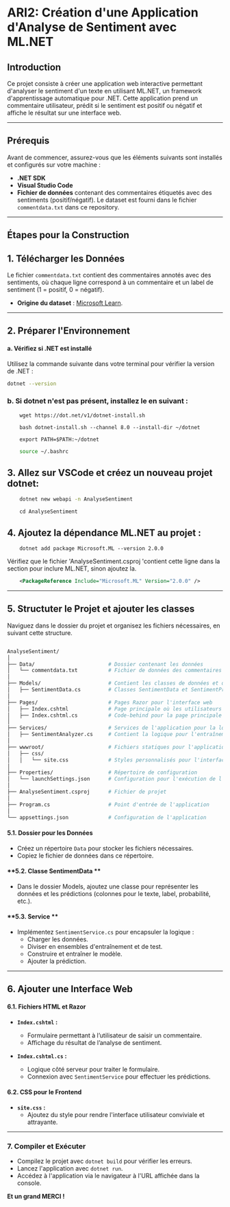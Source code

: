 # **ARI2: Création d'une Application d'Analyse de Sentiment avec ML.NET**

## **Introduction**
Ce projet consiste à créer une application web interactive permettant d'analyser le sentiment d'un texte en utilisant ML.NET, un framework d'apprentissage automatique pour .NET. Cette application prend un commentaire utilisateur, prédit si le sentiment est positif ou négatif et affiche le résultat sur une interface web.

---

## **Prérequis**
Avant de commencer, assurez-vous que les éléments suivants sont installés et configurés sur votre machine :

- **.NET SDK**  
- **Visual Studio Code**  
- **Fichier de données** contenant des commentaires étiquetés avec des sentiments (positif/négatif). Le dataset est fourni dans le fichier `commentdata.txt` dans ce repository.

---

## **Étapes pour la Construction**

## 1. Télécharger les Données
Le fichier `commentdata.txt` contient des commentaires annotés avec des sentiments, où chaque ligne correspond à un commentaire et un label de sentiment (1 = positif, 0 = négatif).  
- **Origine du dataset** : [Microsoft Learn](https://learn.microsoft.com/).

---

## 2. Préparer l'Environnement

#### a. Vérifiez si .NET est installé
Utilisez la commande suivante dans votre terminal pour vérifier la version de .NET :
```bash
dotnet --version
```
### b.  Si dotnet n'est pas présent, installez le en suivant  :

```
    wget https://dot.net/v1/dotnet-install.sh
```

```
    bash dotnet-install.sh --channel 8.0 --install-dir ~/dotnet
```
```
    export PATH=$PATH:~/dotnet
```
```bash
    source ~/.bashrc
```
## 3.  Allez sur VSCode et créez un nouveau projet dotnet:
```bash
    dotnet new webapi -n AnalyseSentiment
```
```
    cd AnalyseSentiment
```

## 4.  Ajoutez la dépendance ML.NET au projet :
```
    dotnet add package Microsoft.ML --version 2.0.0
``` 

Vérifiez que le fichier  'AnalyseSentiment.csproj 'contient cette ligne dans la section <ItemGroup> pour inclure ML.NET, sinon ajoutez la. 

```xml
    <PackageReference Include="Microsoft.ML" Version="2.0.0" />
```
* * * * *

## 5. Structuter le Projet et ajouter les classes 
Naviguez dans le dossier du projet et organisez les fichiers nécessaires, en suivant cette structure.

```bash

AnalyseSentiment/ 
│
├── Data/                        # Dossier contenant les données
│   └── commentdata.txt          # Fichier de données des commentaires annotés
│
├── Models/                      # Contient les classes de données et de prédiction
│   ├── SentimentData.cs         # Classes SentimentData et SentimentPrediction
│
├── Pages/                       # Pages Razor pour l'interface web
│   ├── Index.cshtml             # Page principale où les utilisateurs saisissent des commentaires
│   ├── Index.cshtml.cs          # Code-behind pour la page principale
│
├── Services/                    # Services de l'application pour la logique réutilisable
│   ├── SentimentAnalyzer.cs     # Contient la logique pour l'entraînement et la prédiction des sentiments
│
├── wwwroot/                     # Fichiers statiques pour l'application web
│   ├── css/
│   │   └── site.css             # Styles personnalisés pour l'interface web
│
├── Properties/                  # Répertoire de configuration
│   └── launchSettings.json      # Configuration pour l'exécution de l'application
│
├── AnalyseSentiment.csproj      # Fichier de projet
│
├── Program.cs                   # Point d'entrée de l'application
│
└── appsettings.json             # Configuration de l'application

```


#### **5.1. Dossier pour les Données**  
- Créez un répertoire `Data` pour stocker les fichiers nécessaires.  
- Copiez le fichier de données dans ce répertoire.  

#### **5.2. Classe SentimentData **  
- Dans le dossier Models, ajoutez une classe pour représenter les données et les prédictions (colonnes pour le texte, label, probabilité, etc.).  

#### **5.3. Service **  
- Implémentez `SentimentService.cs` pour encapsuler la logique :  
  - Charger les données.  
  - Diviser en ensembles d'entraînement et de test.  
  - Construire et entraîner le modèle.  
  - Ajouter la prédiction.  
---

## 6. Ajouter une Interface Web 

#### **6.1. Fichiers HTML et Razor**  

- **`Index.cshtml` :**  
  - Formulaire permettant à l’utilisateur de saisir un commentaire.  
  - Affichage du résultat de l’analyse de sentiment.  

- **`Index.cshtml.cs` :**  
  - Logique côté serveur pour traiter le formulaire.  
  - Connexion avec `SentimentService` pour effectuer les prédictions.  

#### **6.2. CSS pour le Frontend**  
- **`site.css` :**  
  - Ajoutez du style pour rendre l'interface utilisateur conviviale et attrayante.  

---

### **7. Compiler et Exécuter**  
- Compilez le projet avec `dotnet build` pour vérifier les erreurs.  
- Lancez l'application avec `dotnet run`.  
- Accédez à l'application via le navigateur à l'URL affichée dans la console.  


**Et un grand MERCI !**
